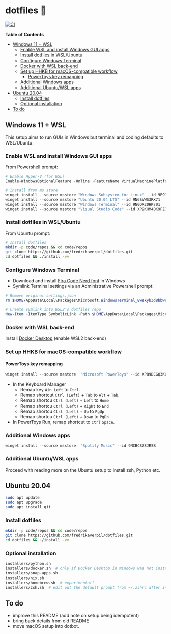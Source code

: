 # dotfiles 🐚

[![CI](https://github.com/fredrikaverpil/dotfiles/actions/workflows/build.yml/badge.svg)](https://github.com/fredrikaverpil/dotfiles/actions/workflows/build.yml)

<!-- START doctoc generated TOC please keep comment here to allow auto update -->
<!-- DON'T EDIT THIS SECTION, INSTEAD RE-RUN doctoc TO UPDATE -->
**Table of Contents**

- [Windows 11 + WSL](#windows-11--wsl)
  - [Enable WSL and install Windows GUI apps](#enable-wsl-and-install-windows-gui-apps)
  - [Install dotfiles in WSL/Ubuntu](#install-dotfiles-in-wslubuntu)
  - [Configure Windows Terminal](#configure-windows-terminal)
  - [Docker with WSL back-end](#docker-with-wsl-back-end)
  - [Set up HHKB for macOS-compatible workflow](#set-up-hhkb-for-macos-compatible-workflow)
    - [PowerToys key remapping](#powertoys-key-remapping)
  - [Additional Windows apps](#additional-windows-apps)
  - [Additional Ubuntu/WSL apps](#additional-ubuntuwsl-apps)
- [Ubuntu 20.04](#ubuntu-2004)
  - [Install dotfiles](#install-dotfiles)
  - [Optional installation](#optional-installation)
- [To do](#to-do)

<!-- END doctoc generated TOC please keep comment here to allow auto update -->

## Windows 11 + WSL

This setup aims to run GUIs in Windows but terminal and coding defaults to WSL/Ubuntu.

### Enable WSL and install Windows GUI apps

From Powershell prompt:

```powershell
# Enable Hyper-V (for WSL)
Enable-WindowsOptionalFeature -Online -FeatureName VirtualMachinePlatform -NoRestart

# Install from ms store
winget install --source msstore "Windows Subsystem for Linux" --id 9P9TQF7MRM4R
winget install --source msstore "Ubuntu 20.04 LTS" --id 9N6SVWS3RX71
winget install --source msstore "Windows Terminal" --id 9N0DX20HK701
winget install --source msstore "Visual Studio Code" --id XP9KHM4BK9FZ7Q
```

### Install dotfiles in WSL/Ubuntu

From Ubuntu prompt:

```bash
# Install dotfiles
mkdir -p code/repos && cd code/repos
git clone https://github.com/fredrikaverpil/dotfiles.git
cd dotfiles && ./install -vv
```

### Configure Windows Terminal

* Download and install [Fira Code Nerd font](https://github.com/ryanoasis/nerd-fonts/releases/) in Windows
* Symlink Terminal settings via an Administrative Powershell prompt:

```powershell
# Remove original settings.json
rm $HOME\AppData\Local\Packages\Microsoft.WindowsTerminal_8wekyb3d8bbwe\LocalState\settings.json

# Create symlink into WSL2's dotfiles repo
New-Item -ItemType SymbolicLink -Path $HOME\AppData\Local\Packages\Microsoft.WindowsTerminal_8wekyb3d8bbwe\LocalState\settings.json -Value \\wsl.localhost\Ubuntu-20.04\home\fredrik\code\repos\dotfiles\_windows/terminal_settings.json
```

### Docker with WSL back-end

Install [Docker Desktop](https://hub.docker.com/editions/community/docker-ce-desktop-windows/) (enable WSL2 back-end)

### Set up HHKB for macOS-compatible workflow

#### PowerToys key remapping

```powershell
winget install --source msstore  "Microsoft PowerToys" --id XP89DCGQ3K6VLD
```

* In the Keyboard Manager
  * Remap key `Win Left` to `Ctrl`.
  * Remap shortcut `Ctrl (Left)` + `Tab` to `Alt` + `Tab`.
  * Remap shortcu `Ctrl (Left)` + `Left` to `Home`
  * Remap shortcu `Ctrl (Left)` + `Right` to `End`
  * Remap shortcu `Ctrl (Left)` + `Up` to `PgUp`
  * Remap shortcu `Ctrl (Left)` + `Down` to `PgDn`
* In PowerToys Run, remap shortcut to `Ctrl` `Space`.

### Additional Windows apps

```powershell
winget install --source msstore  "Spotify Music" --id 9NCBCSZSJRSB
```

### Additional Ubuntu/WSL apps

Proceed with reading more on the Ubuntu setup to install zsh, Python etc.

## Ubuntu 20.04

```bash
sudo apt update
sudo apt upgrade
sudo apt install git
```

### Install dotfiles

```bash
mkdir -p code/repos && cd code/repos
git clone https://github.com/fredrikaverpil/dotfiles.git
cd dotfiles && ./install -vv
```

### Optional installation

```bash
installers/python.sh
installers/docker.sh  # only if Docker Desktop in Windows was not installed
installers/snap-apps.sh
installers/nix.sh
installers/homebrew.sh  # experimental!
installers/zsh.sh  # edit out the default prompt from ~/.zshrc after installation
```

## To do

* improve this README (add note on setup being idempotent)
* bring back details from old README
* move macOS setup into dotbot.
